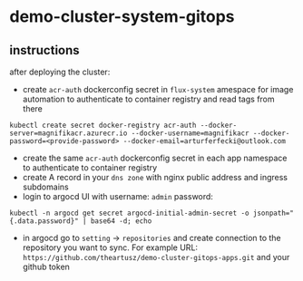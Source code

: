 # demo-cluster-system-gitops

## instructions
after deploying the cluster:
- create `acr-auth` dockerconfig secret in `flux-system` amespace for image automation to authenticate to container registry and read tags from there
```
kubectl create secret docker-registry acr-auth --docker-server=magnifikacr.azurecr.io --docker-username=magnifikacr --docker-password=<provide-password> --docker-email=arturferfecki@outlook.com
```
- create the same `acr-auth` dockerconfig secret in each app namespace to authenticate to container registry
- create A record in your `dns zone` with nginx public address and ingress subdomains
- login to argocd UI with username: `admin` password: 
```
kubectl -n argocd get secret argocd-initial-admin-secret -o jsonpath="{.data.password}" | base64 -d; echo
```
- in argocd go to `setting` -> `repositories` and create connection to the repository you want to sync. 
For example URL: `https://github.com/theartusz/demo-cluster-gitops-apps.git` and your github token 
